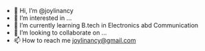 - 👋 Hi, I’m @joylinancy
- 👀 I’m interested in ...
- 🌱 I’m currently learning B.tech in Electronics abd Communication
- 💞️ I’m looking to collaborate on ...
- 📫 How to reach me joylinancy@gmail.com

<!---
joylinancy/joylinancy is a ✨ special ✨ repository because its `README.md` (this file) appears on your GitHub profile.
You can click the Preview link to take a look at your changes.
--->
